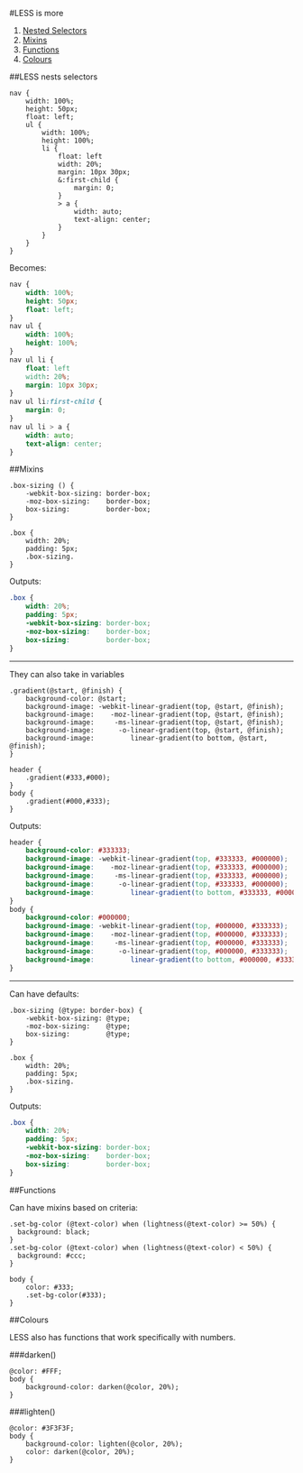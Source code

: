 #LESS is more

1. [Nested Selectors](#less-nests-selectors)
1. [Mixins](#mixins)
1. [Functions](#functions)
1. [Colours](#colours)

##LESS nests selectors

```less
nav {
    width: 100%;
    height: 50px;
    float: left;
    ul {
        width: 100%;
        height: 100%;
        li {
            float: left
            width: 20%;
            margin: 10px 30px;
            &:first-child {
                margin: 0;
            }
            > a {
                width: auto;
                text-align: center;
            }
        }
    }
}
```

Becomes:

```css
nav {
    width: 100%;
    height: 50px;
    float: left;
}
nav ul {
    width: 100%;
    height: 100%;
}
nav ul li {
    float: left
    width: 20%;
    margin: 10px 30px;
}
nav ul li:first-child {
    margin: 0;
}
nav ul li > a {
    width: auto;
    text-align: center;
}

```

##Mixins

```less
.box-sizing () {
    -webkit-box-sizing: border-box;
    -moz-box-sizing:    border-box;
    box-sizing:         border-box;
}

.box {
    width: 20%;
    padding: 5px;
    .box-sizing.
}
```

Outputs:

```css
.box {
    width: 20%;
    padding: 5px;
    -webkit-box-sizing: border-box;
    -moz-box-sizing:    border-box;
    box-sizing:         border-box;
}
```
-------------
They can also take in variables

```less
.gradient(@start, @finish) {
    background-color: @start;
    background-image: -webkit-linear-gradient(top, @start, @finish);
    background-image:    -moz-linear-gradient(top, @start, @finish);
    background-image:     -ms-linear-gradient(top, @start, @finish);
    background-image:      -o-linear-gradient(top, @start, @finish);
    background-image:         linear-gradient(to bottom, @start, @finish);
}

header {
    .gradient(#333,#000);
}
body {
    .gradient(#000,#333);
}
```

Outputs:

```css
header {
    background-color: #333333;
    background-image: -webkit-linear-gradient(top, #333333, #000000);
    background-image:    -moz-linear-gradient(top, #333333, #000000);
    background-image:     -ms-linear-gradient(top, #333333, #000000);
    background-image:      -o-linear-gradient(top, #333333, #000000);
    background-image:         linear-gradient(to bottom, #333333, #000000);
}
body {
    background-color: #000000;
    background-image: -webkit-linear-gradient(top, #000000, #333333);
    background-image:    -moz-linear-gradient(top, #000000, #333333);
    background-image:     -ms-linear-gradient(top, #000000, #333333);
    background-image:      -o-linear-gradient(top, #000000, #333333);
    background-image:         linear-gradient(to bottom, #000000, #333333);
}
```
-------------
Can have defaults:

```less
.box-sizing (@type: border-box) {
    -webkit-box-sizing: @type;
    -moz-box-sizing:    @type;
    box-sizing:         @type;
}

.box {
    width: 20%;
    padding: 5px;
    .box-sizing.
}
```

Outputs:

```css
.box {
    width: 20%;
    padding: 5px;
    -webkit-box-sizing: border-box;
    -moz-box-sizing:    border-box;
    box-sizing:         border-box;
}
```

##Functions

Can have mixins based on criteria:
```less
.set-bg-color (@text-color) when (lightness(@text-color) >= 50%) { 
  background: black;
}
.set-bg-color (@text-color) when (lightness(@text-color) < 50%) { 
  background: #ccc;
}

body {
    color: #333;
    .set-bg-color(#333);
}
```

##Colours

LESS also has functions that work specifically with numbers.

###darken()

```less
@color: #FFF;
body {
    background-color: darken(@color, 20%);
}
```

###lighten()

```less
@color: #3F3F3F;
body {
    background-color: lighten(@color, 20%);
    color: darken(@color, 20%);
}
```

